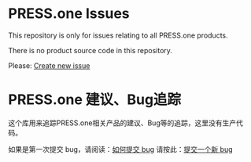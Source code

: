 # PRESS.one Issues

This repository is only for issues relating to all PRESS.one products.

There is no product source code in this repository.

Please: [Create new issue](https://github.com/Press-One/issues/issues/new)

# PRESS.one 建议、Bug追踪

这个库用来追踪PRESS.one相关产品的建议、Bug等的追踪，这里没有生产代码。

如果是第一次提交 bug，请阅读：[如何提交 bug](https://github.com/Press-One/issues/blob/master/%E5%A6%82%E4%BD%95%E6%8F%90%E4%BA%A4%20bug.md)
请按此：[提交一个新 bug](https://github.com/Press-One/issues/issues/new?title=%5B%E5%B9%B3%E5%8F%B0-bug+%E7%BA%A7%E5%88%AB%5D+bug+%E7%AE%80%E8%A6%81%E6%8F%8F%E8%BF%B0)
